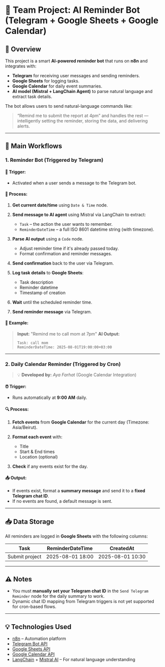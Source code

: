 # 🤖 Team Project: AI Reminder Bot (Telegram + Google Sheets + Google Calendar)

## 📌 Overview

This project is a smart **AI-powered reminder bot** that runs on **n8n** and integrates with:

* **Telegram** for receiving user messages and sending reminders.
* **Google Sheets** for logging tasks.
* **Google Calendar** for daily event summaries.
* **AI model (Mistral + LangChain Agent)** to parse natural language and extract task details.

The bot allows users to send natural-language commands like:

> “Remind me to submit the report at 4pm”
> and handles the rest — intelligently setting the reminder, storing the data, and delivering alerts.

---

## 🔧 Main Workflows

### 1. Reminder Bot (Triggered by Telegram)

#### 🎯 Trigger:

* Activated when a user sends a message to the Telegram bot.

#### 🧠 Process:

1. **Get current date/time** using `Date & Time` node.
2. **Send message to AI agent** using Mistral via LangChain to extract:

   * `Task` – the action the user wants to remember.
   * `ReminderDateTime` – a full ISO 8601 datetime string (with timezone).
3. **Parse AI output** using a `Code` node.

   * Adjust reminder time if it's already passed today.
   * Format confirmation and reminder messages.
4. **Send confirmation** back to the user via Telegram.
5. **Log task details** to **Google Sheets**:

   * Task description
   * Reminder datetime
   * Timestamp of creation
6. **Wait** until the scheduled reminder time.
7. **Send reminder message** via Telegram.

#### 📄 Example:

> **Input:** "Remind me to call mom at 7pm"
> **AI Output:**
>
> ```
> Task: call mom  
> ReminderDateTime: 2025-08-01T19:00:00+03:00
> ```

---

### 2. Daily Calendar Reminder (Triggered by Cron)

> 💡 **Developed by:** *Aya Farhat* (Google Calendar Integration)

#### ⏰ Trigger:

* Runs automatically at **9:00 AM** daily.

#### 🔍 Process:

1. **Fetch events** from **Google Calendar** for the current day (Timezone: Asia/Beirut).
2. **Format each event** with:

   * Title
   * Start & End times
   * Location (optional)
3. **Check** if any events exist for the day.

#### 📤 Output:

* If events exist, format a **summary message** and send it to a **fixed Telegram chat ID**.
* If no events are found, a default message is sent.

---

## 📥 Data Storage

All reminders are logged in **Google Sheets** with the following columns:

| Task           | ReminderDateTime | CreatedAt        |
| -------------- | ---------------- | ---------------- |
| Submit project | 2025-08-01 18:00 | 2025-08-01 10:30 |

---

## ⚠️ Notes

* You must **manually set your Telegram chat ID** in the `Send Telegram Reminder` node for the daily summary to work.
* Dynamic chat ID mapping from Telegram triggers is not yet supported for cron-based flows.

---

## 💡 Technologies Used

* [n8n](https://n8n.io/) – Automation platform
* [Telegram Bot API](https://core.telegram.org/bots/api)
* [Google Sheets API](https://developers.google.com/sheets/api)
* [Google Calendar API](https://developers.google.com/calendar)
* [LangChain](https://www.langchain.com/) + [Mistral AI](https://mistral.ai/) – For natural language understanding

